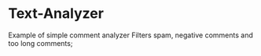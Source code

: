 # Text-Analyzer
Example of simple comment analyzer 
Filters spam, negative comments and too long comments;
